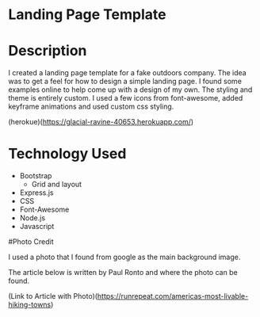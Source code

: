# Landing Page Template

# Description

I created a landing page template for a fake outdoors company. The idea was to get a feel for how to design a simple landing page. I found some examples online to help come up with a design of my own. The styling and theme is entirely custom. I used a few icons from font-awesome, added keyframe animations and used custom css styling.

(herokue)(https://glacial-ravine-40653.herokuapp.com/)

# Technology Used

- Bootstrap
  - Grid and layout
- Express.js
- CSS
- Font-Awesome
- Node.js
- Javascript

#Photo Credit

I used a photo that I found from google as the main background image.

The article below is written by Paul Ronto and where the photo can be found.

(Link to Article with Photo)(https://runrepeat.com/americas-most-livable-hiking-towns)

